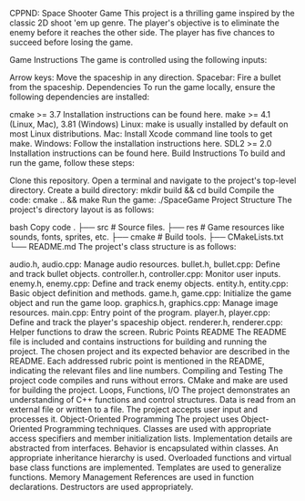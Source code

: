 CPPND: Space Shooter Game
This project is a thrilling game inspired by the classic 2D shoot 'em up genre. The player's objective is to eliminate the enemy before it reaches the other side. The player has five chances to succeed before losing the game.

Game Instructions
The game is controlled using the following inputs:

Arrow keys: Move the spaceship in any direction.
Spacebar: Fire a bullet from the spaceship.
Dependencies
To run the game locally, ensure the following dependencies are installed:

cmake >= 3.7
Installation instructions can be found here.
make >= 4.1 (Linux, Mac), 3.81 (Windows)
Linux: make is usually installed by default on most Linux distributions.
Mac: Install Xcode command line tools to get make.
Windows: Follow the installation instructions here.
SDL2 >= 2.0
Installation instructions can be found here.
Build Instructions
To build and run the game, follow these steps:

Clone this repository.
Open a terminal and navigate to the project's top-level directory.
Create a build directory: mkdir build && cd build
Compile the code: cmake .. && make
Run the game: ./SpaceGame
Project Structure
The project's directory layout is as follows:

bash
Copy code
.
├── src                 # Source files.
├── res                 # Game resources like sounds, fonts, sprites, etc.
├── cmake               # Build tools.
├── CMakeLists.txt
└── README.md
The project's class structure is as follows:

audio.h, audio.cpp: Manage audio resources.
bullet.h, bullet.cpp: Define and track bullet objects.
controller.h, controller.cpp: Monitor user inputs.
enemy.h, enemy.cpp: Define and track enemy objects.
entity.h, entity.cpp: Basic object definition and methods.
game.h, game.cpp: Initialize the game object and run the game loop.
graphics.h, graphics.cpp: Manage image resources.
main.cpp: Entry point of the program.
player.h, player.cpp: Define and track the player's spaceship object.
renderer.h, renderer.cpp: Helper functions to draw the screen.
Rubric Points
README
The README file is included and contains instructions for building and running the project.
The chosen project and its expected behavior are described in the README.
Each addressed rubric point is mentioned in the README, indicating the relevant files and line numbers.
Compiling and Testing
The project code compiles and runs without errors.
CMake and make are used for building the project.
Loops, Functions, I/O
The project demonstrates an understanding of C++ functions and control structures.
Data is read from an external file or written to a file.
The project accepts user input and processes it.
Object-Oriented Programming
The project uses Object-Oriented Programming techniques.
Classes are used with appropriate access specifiers and member initialization lists.
Implementation details are abstracted from interfaces.
Behavior is encapsulated within classes.
An appropriate inheritance hierarchy is used.
Overloaded functions and virtual base class functions are implemented.
Templates are used to generalize functions.
Memory Management
References are used in function declarations.
Destructors are used appropriately.
